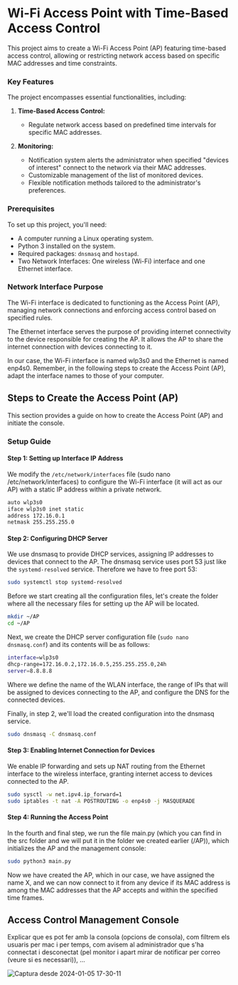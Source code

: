 # Wi-Fi Access Point with Time-Based Access Control

This project aims to create a Wi-Fi Access Point (AP) featuring time-based access control, allowing or restricting network access based on specific MAC addresses and time constraints.

### Key Features

The project encompasses essential functionalities, including:

1. **Time-Based Access Control:**
   - Regulate network access based on predefined time intervals for specific MAC addresses.

2. **Monitoring:**
   - Notification system alerts the administrator when specified "devices of interest" connect to the network via their MAC addresses.
   - Customizable management of the list of monitored devices.
   - Flexible notification methods tailored to the administrator's preferences.

### Prerequisites

To set up this project, you'll need:

- A computer running a Linux operating system.
- Python 3 installed on the system.
- Required packages: `dnsmasq` and `hostapd`.
- Two Network Interfaces: One wireless (Wi-Fi) interface and one Ethernet interface.

### Network Interface Purpose

The Wi-Fi interface is dedicated to functioning as the Access Point (AP), managing network connections and enforcing access control based on specified rules.

The Ethernet interface serves the purpose of providing internet connectivity to the device responsible for creating the AP. It allows the AP to share the internet connection with devices connecting to it.

In our case, the Wi-Fi interface is named wlp3s0 and the Ethernet is named enp4s0. Remember, in the following steps to create the Access Point (AP), adapt the interface names to those of your computer. 

## Steps to Create the Access Point (AP)

This section provides a guide on how to create the Access Point (AP) and initiate the console.

### Setup Guide

#### **Step 1: Setting up Interface IP Address** 
We modify the `/etc/network/interfaces` file (sudo nano /etc/network/interfaces) to configure the Wi-Fi interface (it will act as our AP) with a static IP address within a private network.
```bash
auto wlp3s0
iface wlp3s0 inet static
address 172.16.0.1
netmask 255.255.255.0
```

#### **Step 2: Configuring DHCP Server** 
We use dnsmasq to provide DHCP services, assigning IP addresses to devices that connect to the AP. The dnsmasq service uses port 53 just like the `systemd-resolved` service. Therefore we have to free port 53:
```bash
sudo systemctl stop systemd-resolved
```

Before we start creating all the configuration files, let's create the folder where all the necessary files for setting up the AP will be located.
```bash
mkdir ~/AP
cd ~/AP
```

Next, we create the DHCP server configuration file (`sudo nano dnsmasq.conf`) and its contents will be as follows:
```bash
interface=wlp3s0
dhcp-range=172.16.0.2,172.16.0.5,255.255.255.0,24h
server=8.8.8.8
```

Where we define the name of the WLAN interface, the range of IPs that will be assigned to devices connecting to the AP, and configure the DNS for the connected devices.

Finally, in step 2, we'll load the created configuration into the dnsmasq service.
```bash
sudo dnsmasq -C dnsmasq.conf
```

#### **Step 3: Enabling Internet Connection for Devices** 
We enable IP forwarding and sets up NAT routing from the Ethernet interface to the wireless interface, granting internet access to devices connected to the AP.
```bash
sudo sysctl -w net.ipv4.ip_forward=1
sudo iptables -t nat -A POSTROUTING -o enp4s0 -j MASQUERADE
```

#### **Step 4: Running the Access Point**  
In the fourth and final step, we run the file main.py (which you can find in the src folder and we will put it in the folder we created earlier (/AP)), which initializes the AP and the management console:
```bash
sudo python3 main.py
```

Now we have created the AP, which in our case, we have assigned the name X, and we can now connect to it from any device if its MAC address is among the MAC addresses that the AP accepts and within the specified time frames.

## Access Control Management Console
Explicar que es pot fer amb la consola (opcions de consola), com filtrem els usuaris per mac i per temps, com avisem al administrador que s'ha connectat i desconectat (pel monitor i apart mirar de notificar per correo (veure si es necessari)), ...

![Captura desde 2024-01-05 17-30-11](https://github.com/AbEl9876/hostapd/assets/133850497/1e83b9cb-5493-444e-a35f-35a123954681)


